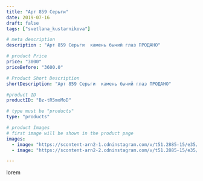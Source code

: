 ```yaml
---
title: "Арт 859 Серьги"
date: 2019-07-16
draft: false
tags: ["svetlana_kustarnikova"]

# meta description
description : "Арт 859 Серьги  камень бычий глаз ПРОДАНО"

# product Price
price: "3000"
priceBefore: "3600.0"

# Product Short Description
shortDescription: "Арт 859 Серьги  камень бычий глаз ПРОДАНО"

#product ID
productID: "Bz-tR5moMoD"

# type must be "products"
type: "products"

# product Images
# first image will be shown in the product page
images:
  - image: "https://scontent-arn2-1.cdninstagram.com/v/t51.2885-15/e35/p1080x1080/65716116_458909901339295_3581758785041019253_n.jpg?tp=1&_nc_ht=scontent-arn2-1.cdninstagram.com&_nc_cat=107&_nc_ohc=DGgnrEXsKEoAX-5mBqy&oh=02ec34c3924cd5d8f5dc13d93319c33f&oe=606A894B&ig_cache_key=MjA4OTMwNjQxMTI3NzM0MzM1OA%3D%3D.2"
  - image: "https://scontent-arn2-2.cdninstagram.com/v/t51.2885-15/e35/p1080x1080/66381027_454849808406164_7718164984203469999_n.jpg?tp=1&_nc_ht=scontent-arn2-2.cdninstagram.com&_nc_cat=108&_nc_ohc=bWjKU174uicAX_BnbBY&oh=68f9d3be03d8d7cc26a46823aad753b8&oe=606A7B65&ig_cache_key=MjA4OTMwNjQxMTI4NTgwMzYwMg%3D%3D.2"

---
```

lorem
